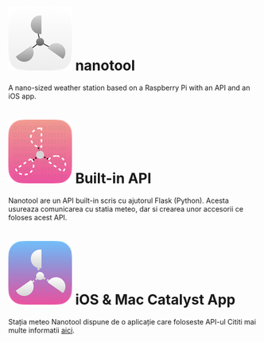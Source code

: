 # ![Nanotool logo](/repoassets/nanotool.png) nanotool
A nano-sized weather station based on a Raspberry Pi with an API and an iOS app.

# ![Nanotool API logo](/repoassets/nanotoolAPI.png) Built-in API
Nanotool are un API built-in scris cu ajutorul Flask (Python). Acesta usureaza comunicarea cu statia meteo, dar si crearea unor accesorii ce foloses acest API.

# ![Nanotool App logo](/repoassets/nanotoolApp.png) iOS & Mac Catalyst App
Stația meteo Nanotool dispune de o aplicație care foloseste API-ul
Cititi mai multe informatii [aici](https://github.com/iCMDgithub/nanotool/blob/main/app/info.md).
